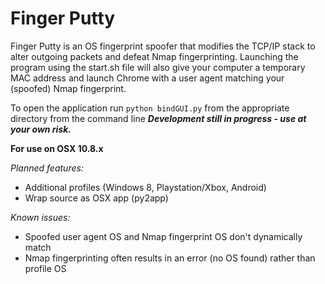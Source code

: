 Finger Putty
============

Finger Putty is an OS fingerprint spoofer that modifies the TCP/IP stack to alter outgoing packets and defeat Nmap fingerprinting.
Launching the program using the start.sh file will also give your computer a temporary MAC address and launch Chrome with a user agent matching your (spoofed) Nmap fingerprint.

To open the application run <code>python bindGUI.py</code> from the appropriate directory from the command line
***Development still in progress - use at your own risk.***

**For use on OSX 10.8.x**

*Planned features:*
* Additional profiles (Windows 8, Playstation/Xbox, Android)
* Wrap source as OSX app (py2app)

*Known issues:*
* Spoofed user agent OS and Nmap fingerprint OS don't dynamically match
* Nmap fingerprinting often results in an error (no OS found) rather than profile OS
